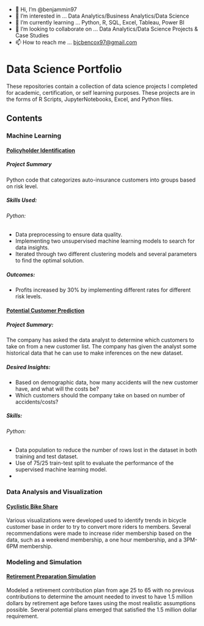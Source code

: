 - 👋 Hi, I’m @benjammin97
- 👀 I’m interested in ... Data Analytics/Business Analytics/Data Science
- 🌱 I’m currently learning ... Python, R, SQL, Excel, Tableau, Power BI
- 💞️ I’m looking to collaborate on ... Data Analytics/Data Science Projects & Case Studies
- 📫 How to reach me ... bjcbencox97@gmail.com

# Data Science Portfolio
These repositories contain a collection of data science projects I completed for academic, certification, or self learning purposes. These projects are in the forms of R Scripts, JupyterNotebooks, Excel, and Python files. 

## Contents
### Machine Learning
#### [Policyholder Identification](https://github.com/benjammin97/PolicyholderIdentification#readme)
##### Project Summary
Python code that categorizes auto-insurance customers into groups based on risk level.
##### Skills Used:
###### Python:
* Data preprocessing to ensure data quality.
* Implementing two unsupervised machine learning models to search for data insights. 
* Iterated through two different clustering models and several parameters to find the optimal solution. 
##### Outcomes:
* Profits increased by 30% by implementing different rates for different risk levels.

#### [Potential Customer Prediction](https://github.com/benjammin97/PotentialCustomerPrediction#readme)
##### Project Summary:
The company has asked the data analyst to determine which customers to take on from a new customer list. The company has given the analyst some historical data that he can use to make inferences on the new dataset. 
##### Desired Insights:
* Based on demographic data, how many accidents will the new customer have, and what will the costs be?
* Which customers should the company take on based on number of accidents/costs?
##### Skills:
###### Python:
* Data population to reduce the number of rows lost in the dataset in both training and test dataset.
* Use of 75/25 train-test split to evaluate the performance of the supervised machine learning model.
* 

### Data Analysis and Visualization
#### [Cyclistic Bike Share](https://github.com/benjammin97/CyclisticBikeShare)
Various visualizations were developed used to identify trends in  bicycle customer base in order to try to convert more riders to members. Several recommendations were made to increase rider membership based on the data, such as a weekend membership, a one hour membership, and a 3PM-6PM membership.

### Modeling and Simulation
#### [Retirement Preparation Simulation](https://github.com/benjammin97/RetirementSimulation/blob/main/README.md)
Modeled a retirement contribution plan from age 25 to 65 with no previous contributions to determine the amount needed to invest to have 1.5 million dollars by retirement age before taxes using the most realistic assumptions possible. Several potential plans emerged that satisfied the 1.5 million dollar requirement.
